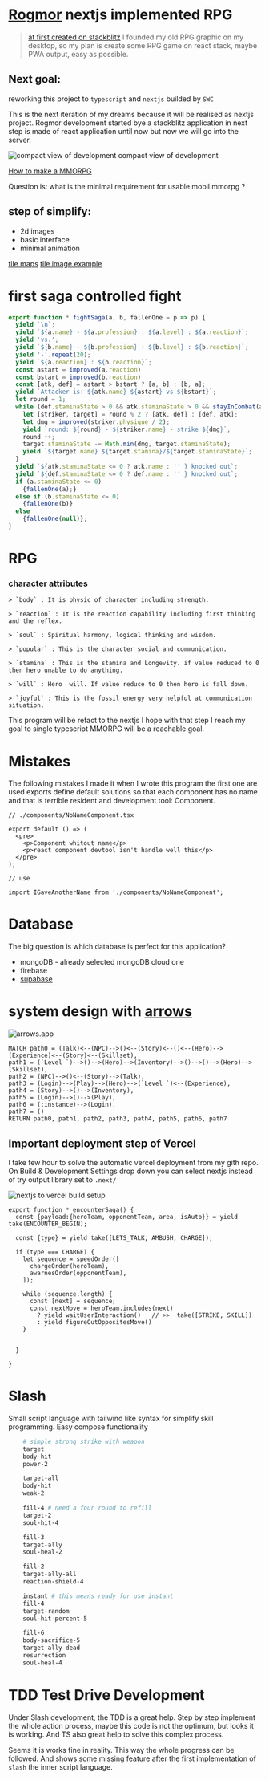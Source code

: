 # [Rogmor](https://rogmor.vercel.app/) nextjs implemented RPG
> [at first created on stackblitz](https://stackblitz.com/edit/rogmor)
I founded my old RPG graphic on my desktop, so my plan is create some RPG 
game on react stack, maybe PWA output, easy as possible.

## Next goal:
reworking this project to ```typescript``` and ```nextjs``` builded by ```SWC```

This is the next iteration of my dreams because it will be realised as nextjs project. Rogmor development started bye a stackblitz application in next step is made of react application until now but now we will go into the server.

![compact view of development](./src/_documents/start-moment-of-nextjs.png)
compact view of development

[How to make a MMORPG](https://noobtuts.com/articles/how-to-make-a-mmorpg)

Question is: what is the minimal requirement for usable mobil mmorpg ?

## step of simplify:
  - 2d images
  - basic interface
  - minimal animation

[tile maps](https://developer.mozilla.org/en-US/docs/Games/Techniques/Tilemaps)
[tile image example](https://media.prod.mdn.mozit.cloud/attachments/2015/10/06/11697/40b391b2f58425eb78ddd0660fb8fb2e/tile_atlas.png)

# first saga controlled fight

```js
export function * fightSaga(a, b, fallenOne = p => p) {
  yield `\n`;
  yield `${a.name} - ${a.profession} : ${a.level} : ${a.reaction}`;
  yield 'vs.';
  yield `${b.name} - ${b.profession} : ${b.level} : ${b.reaction}`;
  yield '-'.repeat(20);
  yield `${a.reaction} : ${b.reaction}`;
  const astart = improved(a.reaction) 
  const bstart = improved(b.reaction)
  const [atk, def] = astart > bstart ? [a, b] : [b, a];
  yield `Attacker is: ${atk.name} ${astart} vs ${bstart}`;
  let round = 1;
  while (def.staminaState > 0 && atk.staminaState > 0 && stayInCombat(a) && stayInCombat(b)) {
    let [striker, target] = round % 2 ? [atk, def] : [def, atk];
    let dmg = improved(striker.physique / 2);
    yield `round: ${round} - ${striker.name} - strike ${dmg}`;
    round ++;
    target.staminaState -= Math.min(dmg, target.staminaState);
    yield `${target.name} ${target.stamina}/${target.staminaState}`;
  }
  yield `${atk.staminaState <= 0 ? atk.name : '' } knocked out`;
  yield `${def.staminaState <= 0 ? def.name : '' } knocked out`;
  if (a.staminaState <= 0) 
    {fallenOne(a);}
  else if (b.staminaState <= 0) 
    {fallenOne(b)}
  else 
    {fallenOne(null)};
}
```

# RPG

### character attributes

    > `body` : It is physic of character including strength.

    > `reaction` : It is the reaction capability including first thinking and the reflex.

    > `soul` : Spiritual harmony, logical thinking and wisdom.

    > `popular` : This is the character social and communication.

    > `stamina` : This is the stamina and Longevity. if value reduced to 0 then hero unable to do anything.

    > `will` : Hero  will. If value reduce to 0 then hero is fall down.

    > `joyful` : This is the fossil energy very helpful at communication situation.


This program will be refact to the nextjs I hope with that step I reach my goal to single typescript MMORPG will be a reachable goal.

# Mistakes

The following mistakes I made it when I wrote this program the first one are used exports define default solutions so that each component has no name and that is terrible resident and development tool: Component.

```tsx
// ./components/NoNameComponent.tsx

export default () => (
  <pre>
    <p>Component whitout name</p>
    <p>react component devtool isn't handle well this</p>
  </pre>
);

// use

import IGaveAnotherName from './components/NoNameComponent';
```

# Database

The big question is which database is perfect for this application? 

- mongoDB - already selected mongoDB cloud one
- firebase
- [supabase](https://supabase.com/docs/reference/javascript/installing)

# system design with [arrows](https://arrows.app/#/local/id=o8r9F2OklqH_7JgWSXnt)

![arrows.app](/src/_documents/RogmorTheNextRPG.svg)

```
MATCH path0 = (Talk)<--(NPC)-->()<--(Story)<--()<--(Hero)-->(Experience)<--(Story)<--(Skillset),
path1 = (`Level `)-->()-->(Hero)-->(Inventory)-->()-->()-->(Hero)-->(Skillset),
path2 = (NPC)-->()<--(Story)-->(Talk),
path3 = (Login)-->(Play)-->(Hero)-->(`Level `)<--(Experience),
path4 = (Story)-->()-->(Inventory),
path5 = (Login)-->()-->(Play),
path6 = (:instance)-->(Login),
path7 = ()
RETURN path0, path1, path2, path3, path4, path5, path6, path7
```
## Important deployment step of Vercel
I take few hour to solve the automatic vercel deployment from my gith repo.
On Build & Development Settings drop down you can select nextjs instead of try output library set to `.next/`

![nextjs to vercel build setup](./src/_documents/vercel-nextjs-buildset-as-nextjs.png)

```tsx
export function * encounterSaga() {
  const {payload:{heroTeam, opponentTeam, area, isAuto}} = yield take(ENCOUNTER_BEGIN);

  const {type} = yield take([LETS_TALK, AMBUSH, CHARGE]);

  if (type === CHARGE) {
    let sequence = speedOrder([
      chargeOrder(heroTeam),
      awarnesOrder(opponentTeam),
    ]);

    while (sequence.length) {
      const [next] = sequence;
      const nextMove = heroTeam.includes(next) 
        ? yield waitUserInteraction()   // >>  take([STRIKE, SKILL])
        : yield figureOutOppositesMove()
    }


  }

}
```

# Slash
Small script language with tailwind like syntax for simplify skill programming.
Easy compose functionality

```bash
    # simple strong strike with weapon
    target
    body-hit
    power-2

    target-all
    body-hit
    weak-2

    fill-4 # need a four round to refill
    target-2
    soul-hit-4

    fill-3
    target-ally
    soul-heal-2

    fill-2
    target-ally-all
    reaction-shield-4

    instant # this means ready for use instant
    fill-4
    target-random
    soul-hit-percent-5

    fill-6
    body-sacrifice-5
    target-ally-dead
    resurrection
    soul-heal-4
```

# TDD Test Drive Development
Under Slash development, the TDD is a great help. Step by step implement the whole action process,
maybe this code is not the optimum, but looks it is working. And TS also great help to solve this complex process.

Seems it is works fine in reality. This way the whole progress can be followed. And shows some missing feature after the first implementation of `slash` the inner script language.

